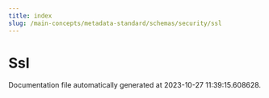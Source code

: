 ```yaml
---
title: index
slug: /main-concepts/metadata-standard/schemas/security/ssl
---
```


# Ssl

Documentation file automatically generated at 2023-10-27 11:39:15.608628.
